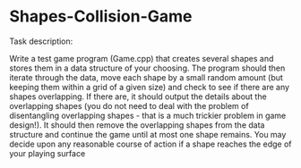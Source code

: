 # Shapes-Collision-Game

Task description: </br>

Write a test game program (Game.cpp) that creates several shapes and stores them in a data structure
of your choosing. The program should then iterate through the data, move each shape by a small
random amount (but keeping them within a grid of a given size) and check to see if there are any
shapes overlapping. If there are, it should output the details about the overlapping shapes (you do not
need to deal with the problem of disentangling overlapping shapes - that is a much trickier problem
in game design!). It should then remove the overlapping shapes from the data structure and continue
the game until at most one shape remains. You may decide upon any reasonable course of action if a
shape reaches the edge of your playing surface
